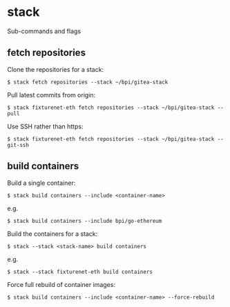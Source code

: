 # stack

Sub-commands and flags

## fetch repositories

Clone the repositories for a stack:
```
$ stack fetch repositories --stack ~/bpi/gitea-stack
```
Pull latest commits from origin:
```
$ stack fixturenet-eth fetch repositories --stack ~/bpi/gitea-stack --pull
```
Use SSH rather than https:
```
$ stack fixturenet-eth fetch repositories --stack ~/bpi/gitea-stack --git-ssh
```

## build containers

Build a single container:
```
$ stack build containers --include <container-name>
```
e.g.
```
$ stack build containers --include bpi/go-ethereum
```
Build the containers for a stack:
```
$ stack --stack <stack-name> build containers
```
e.g.
```
$ stack --stack fixturenet-eth build containers
```
Force full rebuild of container images:
```
$ stack build containers --include <container-name> --force-rebuild
```